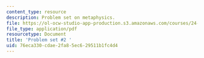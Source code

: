 ```yaml
---
content_type: resource
description: Problem set on metaphysics.
file: https://ol-ocw-studio-app-production.s3.amazonaws.com/courses/24-221-metaphysics-spring-2015/76eca330cdae2fa85ec629511b1fc4d4_MIT24_221S15_ProblemSet2.pdf
file_type: application/pdf
resourcetype: Document
title: 'Problem set #2 '
uid: 76eca330-cdae-2fa8-5ec6-29511b1fc4d4
---
```

